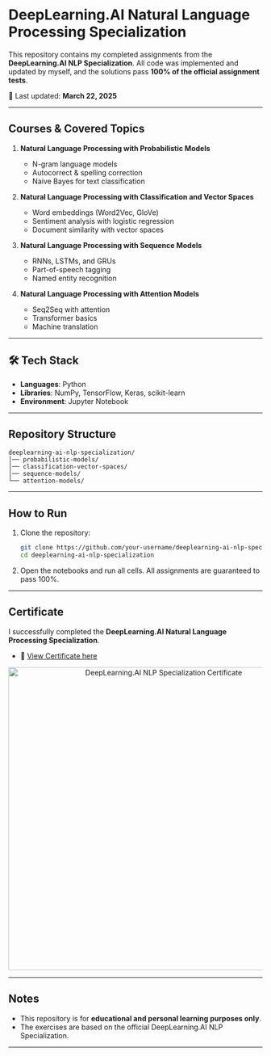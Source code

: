 # DeepLearning.AI Natural Language Processing Specialization

This repository contains my completed assignments from the **DeepLearning.AI NLP Specialization**.
All code was implemented and updated by myself, and the solutions pass **100% of the official assignment tests**.

📅 Last updated: **March 22, 2025**

---

## Courses & Covered Topics

1. **Natural Language Processing with Probabilistic Models**

   * N-gram language models
   * Autocorrect & spelling correction
   * Naive Bayes for text classification

2. **Natural Language Processing with Classification and Vector Spaces**

   * Word embeddings (Word2Vec, GloVe)
   * Sentiment analysis with logistic regression
   * Document similarity with vector spaces

3. **Natural Language Processing with Sequence Models**

   * RNNs, LSTMs, and GRUs
   * Part-of-speech tagging
   * Named entity recognition

4. **Natural Language Processing with Attention Models**

   * Seq2Seq with attention
   * Transformer basics
   * Machine translation

---

## 🛠️ Tech Stack

* **Languages**: Python
* **Libraries**: NumPy, TensorFlow, Keras, scikit-learn
* **Environment**: Jupyter Notebook

---

## Repository Structure

```
deeplearning-ai-nlp-specialization/
│── probabilistic-models/
│── classification-vector-spaces/
│── sequence-models/
└── attention-models/
```

---

## How to Run

1. Clone the repository:

   ```bash
   git clone https://github.com/your-username/deeplearning-ai-nlp-specialization.git
   cd deeplearning-ai-nlp-specialization
   ```

2. Open the notebooks and run all cells.
   All assignments are guaranteed to pass 100%.

---

## Certificate

I successfully completed the **DeepLearning.AI Natural Language Processing Specialization**.

* 🏅 [View Certificate here](YOUR_CERTIFICATE_LINK)

<p align="center">  
  <img src="YOUR_CERTIFICATE_IMAGE.png" alt="DeepLearning.AI NLP Specialization Certificate" width="600"/>  
</p>  

---

## Notes

* This repository is for **educational and personal learning purposes only**.
* The exercises are based on the official DeepLearning.AI NLP Specialization.

---
